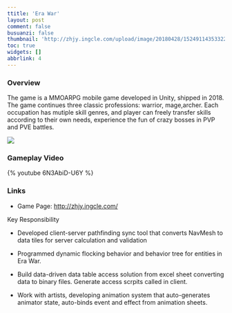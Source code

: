 ```yaml
---
ttitle: 'Era War'
layout: post
comment: false
busuanzi: false
thumbnail: 'http://zhjy.ingcle.com/upload/image/20180428/1524911435332224.png'
toc: true
widgets: []
abbrlink: 4
---
```


<div class="tile is-ancestor">
  <div class="tile is-4 is-vertical is-parent">
    <div class="tile is-child box">
      <h3>Overview</h3>
The game is a MMOARPG mobile game developed in Unity, shipped in 2018. The game continues three classic professions: warrior, mage,archer. Each occupation has mutiple skill genres, and player can freely transfer skills according to their own needs, experience the fun of crazy bosses in PVP and PVE battles.
</div>
    <div class="tile is-child box">

![](https://chenmi-ink-1252570167.cos.na-siliconvalley.myqcloud.com/_Works/WarEra_Cover.jpg) 


</div>
  </div>
  <div class="tile is-parent">
    <div class="tile is-child box">
    <h3>Gameplay Video</h3>
{% youtube 6N3AbiD-U6Y %}
    </div>
  </div>
</div>

<div class="tile is-ancestor">
<div class="tile is-4 is-vertical is-parent">

<div class="tile is-child box">
  <h3>Links</h3>

- Game Page: http://zhjy.ingcle.com/

</div>
  </div>
  <div class="tile is-parent">
    <div class="tile is-child box">
      <p class="title">Key Responsibility</p>
      
- Developed client-server pathfinding sync tool that converts NavMesh to data tiles for server calculation and validation

- Programmed dynamic flocking behavior and behavior tree for entities in Era War.

- Build data-driven data table access solution from excel sheet converting data to binary files. Generate access scrpits called in client. 

- Work with artists, developing animation system that auto-generates animator state, auto-binds event and effect from animation sheets.

   </div>
  </div>
</div>




